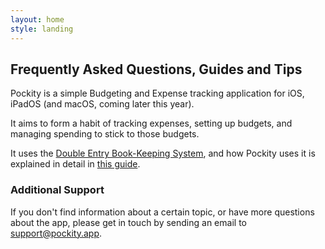 ```yaml
---
layout: home
style: landing
---
```


## Frequently Asked Questions, Guides and Tips

Pockity is a simple Budgeting and Expense tracking application for iOS, iPadOS (and macOS, coming later this year). 

It aims to form a habit of tracking expenses, setting up budgets, and managing spending to stick to those budgets. 

It uses the <a href="https://en.wikipedia.org/wiki/Double-entry_bookkeeping" data-tooltip="Read more on Wikipedia">Double Entry Book-Keeping System</a>, and how Pockity uses it is explained in detail in [this guide]().

### Additional Support 

If you don't find information about a certain topic, or have more questions about the app, please get in touch by sending an email to [support@pockity.app](mailto:support@pockity.app).